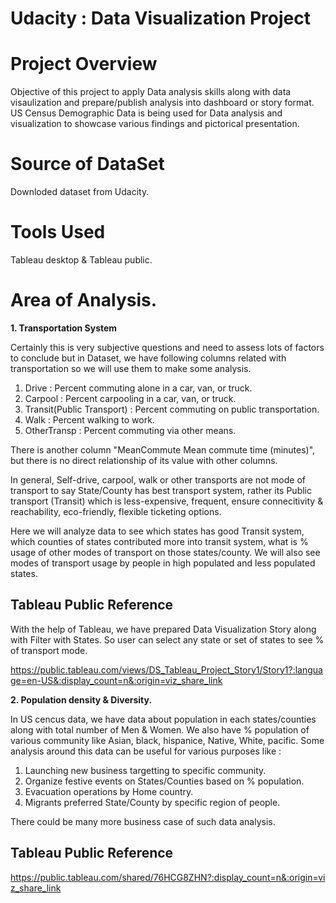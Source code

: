 # Udacity : Data Visualization Project

# Project Overview

Objective of this project to apply Data analysis skills along with data visaulization and prepare/publish analysis into dashboard or story format. 
US Census Demographic Data is being used for Data analysis and visualization to showcase various findings and pictorical presentation.

# Source of DataSet

Downloded dataset from Udacity.

# Tools Used

Tableau desktop & Tableau public.

# Area of Analysis.

**1. Transportation System**

Certainly this is very subjective questions and need to assess lots of factors to conclude but in Dataset, we have following columns related with transportation so we will use them to make some analysis.

1. Drive   : Percent commuting alone in a car, van, or truck.
2. Carpool : Percent carpooling in a car, van, or truck.
3. Transit(Public Transport) : Percent commuting on public transportation.
4. Walk : Percent walking to work.
5. OtherTransp : Percent commuting via other means.

There is another column "MeanCommute Mean commute time (minutes)", but there is no direct relationship of its value with other columns.

In general, Self-drive, carpool, walk or other transports are not mode of transport to say State/County has best transport system, rather its Public transport (Transit) which is less-expensive, frequent, ensure connecitivity & reachability, eco-friendly, flexible ticketing options.

Here we will analyze data to see which states has good Transit system, which counties of states contributed more into transit system, what is % usage of other modes of transport on those states/county. 
We will also see modes of transport usage by people in high populated and less populated states. 

## Tableau Public Reference

With the help of Tableau, we have prepared Data Visualization Story along with Filter with States. So user can select any state or set of states to see % of transport mode. 

https://public.tableau.com/views/DS_Tableau_Project_Story1/Story1?:language=en-US&:display_count=n&:origin=viz_share_link

**2. Population density & Diversity.**

In US cencus data, we have data about population in each states/counties along with total number of Men & Women. We also have % population of various community like Asian, black, hispanice, Native, White, pacific. 
Some analysis around this data can be useful for various purposes like :

1. Launching new business targetting to specific community. 
2. Organize festive events on States/Counties based on % population.
3. Evacuation operations by Home country. 
4. Migrants preferred State/County by specific region of people. 

There could be many more business case of such data analysis. 

## Tableau Public Reference

https://public.tableau.com/shared/76HCG8ZHN?:display_count=n&:origin=viz_share_link
